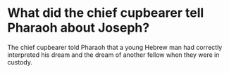 # What did the chief cupbearer tell Pharaoh about Joseph?

The chief cupbearer told Pharaoh that a young Hebrew man had correctly interpreted his dream and the dream of another fellow when they were in custody.
